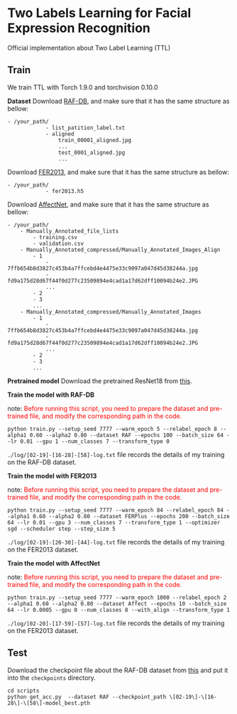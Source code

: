 # Two Labels Learning for Facial Expression Recognition 
Official implementation about Two Label Learning (TTL)

## Train
We train TTL with Torch 1.9.0 and torchvision 0.10.0

**Dataset**
Download [RAF-DB](http://www.whdeng.cn/RAF/model1.html#dataset), and make sure that it has the same structure as bellow:
```plain
- /your_path/
            - list_patition_label.txt
            - aligned
                train_00001_aligned.jpg
                ...
                test_0001_aligned.jpg
                ...
```


Download [FER2013](https://drive.google.com/file/d/1nJuuij6d80oTs6Tfjez7KeZClM2Y1hvZ/view?usp=sharing), and make sure that it has the same structure as bellow:
```plain
- /your_path/
            - fer2013.h5
```

Download [AffectNet](http://mohammadmahoor.com/affectnet/), and make sure that it has the same structure as bellow:
```plain
- /your_path/
    - Manually_Annotated_file_lists
        - training.csv
        - validation.csv
    - Manually_Annotated_compressed/Manually_Annotated_Images_Align
        - 1
            - 7ffb654b8d3827c453b4a7ffcebd4e4475e33c9097a047d45d38244a.jpg
            - fd9a175d28d67f44f0d277c23509894e4cad1a17d62dff10094b24e2.JPG
            ...
        - 2
        - 3
        ...
    - Manually_Annotated_compressed/Manually_Annotated_Images
        - 1
            - 7ffb654b8d3827c453b4a7ffcebd4e4475e33c9097a047d45d38244a.jpg
            - fd9a175d28d67f44f0d277c23509894e4cad1a17d62dff10094b24e2.JPG
            ...
        - 2
        - 3
        ...
```

**Pretrained model**
Download the pretrained ResNet18 from [this](https://drive.google.com/file/d/12V8HugDD59VOCUIP8YTO-1ITrxgtNNbE/view?usp=sharing).

**Train the model with RAF-DB**

note: <font color='red'>Before running this script, you need to prepare the dataset and pre-trained file, and modify the corresponding path in the code.</font> 
```plain
python train.py --setup_seed 7777 --warm_epoch 5 --relabel_epoch 8 --alpha1 0.60 --alpha2 0.80 --dataset RAF --epochs 100 --batch_size 64 --lr 0.01 --gpu 1 --num_classes 7 --transform_type 0
```

`./log/[02-19]-[16-28]-[58]-log.txt` file records the details of my training on the RAF-DB dataset.

**Train the model with FER2013**

note: <font color='red'>Before running this script, you need to prepare the dataset and pre-trained file, and modify the corresponding path in the code.</font> 

```plain
python train.py --setup_seed 7777 --warm_epoch 84 --relabel_epoch 84 --alpha1 0.60 --alpha2 0.80 --dataset FERPlus --epochs 200 --batch_size 64 --lr 0.01 --gpu 3 --num_classes 7 --transform_type 1 --optimizer sgd --scheduler step --step_size 5
```

`./log/[02-19]-[20-30]-[44]-log.txt` file records the details of my training on the FER2013 dataset.

**Train the model with AffectNet**

note: <font color='red'>Before running this script, you need to prepare the dataset and pre-trained file, and modify the corresponding path in the code.</font> 

```plain
python train.py --setup_seed 7777 --warm_epoch 1000 --relabel_epoch 2 --alpha1 0.60 --alpha2 0.80 --dataset Affect --epochs 10 --batch_size 64 --lr 0.0005 --gpu 0 --num_classes 8 --with_align --transform_type 1
```

`./log/[02-20]-[17-59]-[57]-log.txt` file records the details of my training on the FER2013 dataset.

## Test
Download the checkpoint file about the RAF-DB dataset from [this](https://drive.google.com/file/d/1n0evGFPBRWZ-KOxHVomwG3k5xqNU7AT2/view?usp=sharing) and put it into the `checkpoints` directory.

```plain
cd scripts
python get_acc.py  --dataset RAF --checkpoint_path \[02-19\]-\[16-28\]-\[58\]-model_best.pth
```
